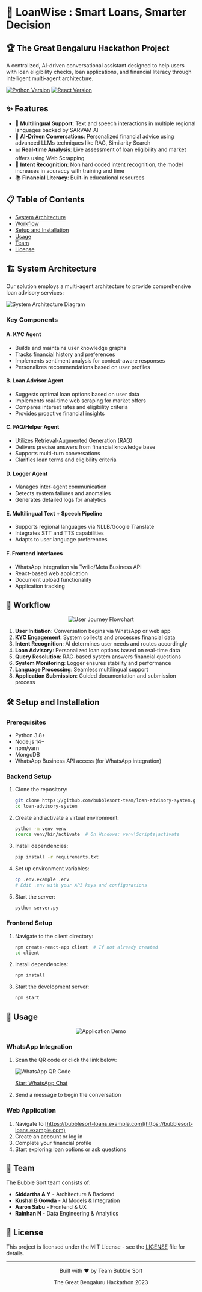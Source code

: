 # 🚀 LoanWise : Smart Loans, Smarter Decision

## 🏆 The Great Bengaluru Hackathon Project

A centralized, AI-driven conversational assistant designed to help users with loan eligibility checks, loan applications, and financial literacy through intelligent multi-agent architecture.

[![Python Version](https://img.shields.io/badge/python-3.8+-blue.svg)](https://www.python.org/downloads/)
[![React Version](https://img.shields.io/badge/react-18.0+-61DAFB.svg?logo=react)](https://reactjs.org/)

## ✨ Features

- 💬 **Multilingual Support**: Text and speech interactions in multiple regional languages backed by SARVAM AI
- 🤖 **AI-Driven Conversations**: Personalized financial advice using advanced LLMs techniques like RAG, Similarity Search
- 📊 **Real-time Analysis**: Live assessment of loan eligibility and market offers using Web Scrapping
- 🔐 **Intent Recognition**: Non hard coded intent recognition, the model increases in acuraccy with training and time
- 📚 **Financial Literacy**: Built-in educational resources

## 📋 Table of Contents

- [System Architecture](#-system-architecture)
- [Workflow](#-workflow)
- [Setup and Installation](#-setup-and-installation)
- [Usage](#-usage)
- [Team](#-team)
- [License](#-license)

## 🏗 System Architecture

Our solution employs a multi-agent architecture to provide comprehensive loan advisory services:

![System Architecture Diagram](https://via.placeholder.com/800x500)

### Key Components

#### A. KYC Agent
- Builds and maintains user knowledge graphs
- Tracks financial history and preferences
- Implements sentiment analysis for context-aware responses
- Personalizes recommendations based on user profiles

#### B. Loan Advisor Agent
- Suggests optimal loan options based on user data
- Implements real-time web scraping for market offers
- Compares interest rates and eligibility criteria
- Provides proactive financial insights

#### C. FAQ/Helper Agent
- Utilizes Retrieval-Augmented Generation (RAG)
- Delivers precise answers from financial knowledge base
- Supports multi-turn conversations
- Clarifies loan terms and eligibility criteria

#### D. Logger Agent
- Manages inter-agent communication
- Detects system failures and anomalies
- Generates detailed logs for analytics

#### E. Multilingual Text + Speech Pipeline
- Supports regional languages via NLLB/Google Translate
- Integrates STT and TTS capabilities
- Adapts to user language preferences

#### F. Frontend Interfaces
- WhatsApp integration via Twilio/Meta Business API
- React-based web application
- Document upload functionality
- Application tracking

## 🔄 Workflow

<div align="center">
  <img src="https://via.placeholder.com/700x400" alt="User Journey Flowchart">
</div>

1. **User Initiation**: Conversation begins via WhatsApp or web app
2. **KYC Engagement**: System collects and processes financial data
3. **Intent Recognition**: AI determines user needs and routes accordingly
4. **Loan Advisory**: Personalized loan options based on real-time data
5. **Query Resolution**: RAG-based system answers financial questions
6. **System Monitoring**: Logger ensures stability and performance
7. **Language Processing**: Seamless multilingual support
8. **Application Submission**: Guided documentation and submission process

## 🛠 Setup and Installation

### Prerequisites

- Python 3.8+
- Node.js 14+
- npm/yarn
- MongoDB
- WhatsApp Business API access (for WhatsApp integration)

### Backend Setup

1. Clone the repository:
   ```bash
   git clone https://github.com/bubblesort-team/loan-advisory-system.git
   cd loan-advisory-system
   ```

2. Create and activate a virtual environment:
   ```bash
   python -m venv venv
   source venv/bin/activate  # On Windows: venv\Scripts\activate
   ```

3. Install dependencies:
   ```bash
   pip install -r requirements.txt
   ```

4. Set up environment variables:
   ```bash
   cp .env.example .env
   # Edit .env with your API keys and configurations
   ```

5. Start the server:
   ```bash
   python server.py
   ```

### Frontend Setup

1. Navigate to the client directory:
   ```bash
   npm create-react-app client  # If not already created
   cd client
   ```

2. Install dependencies:
   ```bash
   npm install
   ```

3. Start the development server:
   ```bash
   npm start
   ```

## 📱 Usage

<div align="center">
  <img src="https://via.placeholder.com/800x450" alt="Application Demo">
</div>

### WhatsApp Integration

1. Scan the QR code or click the link below:
   
   ![WhatsApp QR Code](https://via.placeholder.com/200x200)
   
   [Start WhatsApp Chat](https://wa.me/your-whatsapp-business-number)

2. Send a message to begin the conversation

### Web Application

1. Navigate to [https://bubblesort-loans.example.com](https://bubblesort-loans.example.com)
2. Create an account or log in
3. Complete your financial profile
4. Start exploring loan options or ask questions

## 👥 Team

The Bubble Sort team consists of:

- **Siddartha A Y** - Architecture & Backend
- **Kushal B Gowda** - AI Models & Integration
- **Aaron Sabu** - Frontend & UX
- **Rainhan N** - Data Engineering & Analytics

## 📄 License

This project is licensed under the MIT License - see the [LICENSE](LICENSE) file for details.

---

<div align="center">
  <p>Built with ❤️ by Team Bubble Sort</p>
  <p>The Great Bengaluru Hackathon 2023</p>
</div>
